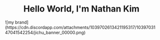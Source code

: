 <h1 align="center">Hello World, I'm Nathan Kim </h1>
![my brand](https://cdn.discordapp.com/attachments/1039702613421195317/1039703147041542254/jichu_banner_00000.png)
